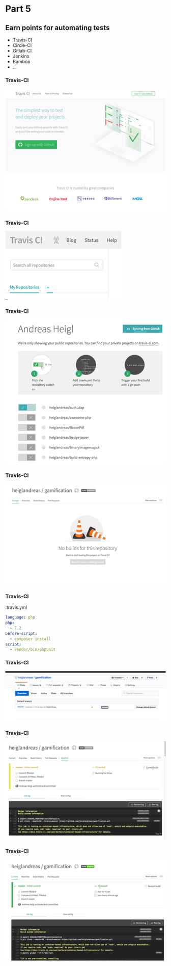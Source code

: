 # Part 5
## Earn points for automating tests

* <!-- .element: class="fragment" -->Travis-CI
* <!-- .element: class="fragment" -->Circle-CI
* <!-- .element: class="fragment" -->Gitlab-CI
* <!-- .element: class="fragment" -->Jenkins
* <!-- .element: class="fragment" -->Bamboo
* <!-- .element: class="fragment" -->…



### Travis-CI

![Travis-CI](../resources/img/travis_1.png)




### Travis-CI

![Travis-CI](../resources/img/Travis_2.png)




### Travis-CI

![Travis-CI](../resources/img/Travis_3.png)




### Travis-CI

![Travis-CI](../resources/img/travis_4.png)




### Travis-CI

.travis.yml
```yml
language: php
php:
  - 7.2
before-script:
  - composer install
script:
  - vendor/bin/phpunit
```



### Travis-CI

![travis sign on github](../resources/img/travis_running_on_github.png)




### Travis-CI

![travis running](../resources/img/travis_running.png)



### Travis-CI

![travis-finished](../resources/img/travis_finished.png)
